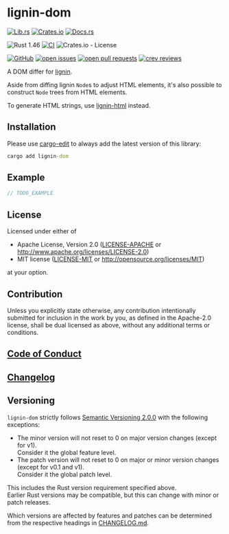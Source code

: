 # lignin-dom

[![Lib.rs](https://img.shields.io/badge/Lib.rs-*-84f)](https://lib.rs/crates/lignin-dom)
[![Crates.io](https://img.shields.io/crates/v/lignin-dom)](https://crates.io/crates/lignin-dom)
[![Docs.rs](https://docs.rs/lignin-dom/badge.svg)](https://docs.rs/lignin-dom)

![Rust 1.46](https://img.shields.io/static/v1?logo=Rust&label=&message=1.46&color=grey)
[![CI](https://github.com/Tamschi/lignin-dom/workflows/CI/badge.svg?branch=develop)](https://github.com/Tamschi/lignin-dom/actions?query=workflow%3ACI+branch%3Adevelop)
![Crates.io - License](https://img.shields.io/crates/l/lignin-dom/0.0.3)

[![GitHub](https://img.shields.io/static/v1?logo=GitHub&label=&message=%20&color=grey)](https://github.com/Tamschi/lignin-dom)
[![open issues](https://img.shields.io/github/issues-raw/Tamschi/lignin-dom)](https://github.com/Tamschi/lignin-dom/issues)
[![open pull requests](https://img.shields.io/github/issues-pr-raw/Tamschi/lignin-dom)](https://github.com/Tamschi/lignin-dom/pulls)
[![crev reviews](https://web.crev.dev/rust-reviews/badge/crev_count/lignin-dom.svg)](https://web.crev.dev/rust-reviews/crate/lignin-dom/)

A DOM differ for [lignin].

Aside from diffing lignin `Node`s to adjust HTML elements, it's also possible to construct `Node` trees from HTML elements.

To generate HTML strings, use [lignin-html] instead.

[lignin]: https://github.com/Tamschi/lignin
[lignin-html]: https://github.com/Tamschi/lignin-html

## Installation

Please use [cargo-edit](https://crates.io/crates/cargo-edit) to always add the latest version of this library:

```cmd
cargo add lignin-dom
```

## Example

```rust
// TODO_EXAMPLE
```

## License

Licensed under either of

* Apache License, Version 2.0
   ([LICENSE-APACHE](LICENSE-APACHE) or <http://www.apache.org/licenses/LICENSE-2.0>)
* MIT license
   ([LICENSE-MIT](LICENSE-MIT) or <http://opensource.org/licenses/MIT>)

at your option.

## Contribution

Unless you explicitly state otherwise, any contribution intentionally submitted
for inclusion in the work by you, as defined in the Apache-2.0 license, shall be
dual licensed as above, without any additional terms or conditions.

## [Code of Conduct](CODE_OF_CONDUCT.md)

## [Changelog](CHANGELOG.md)

## Versioning

`lignin-dom` strictly follows [Semantic Versioning 2.0.0](https://semver.org/spec/v2.0.0.html) with the following exceptions:

* The minor version will not reset to 0 on major version changes (except for v1).  
Consider it the global feature level.
* The patch version will not reset to 0 on major or minor version changes (except for v0.1 and v1).  
Consider it the global patch level.

This includes the Rust version requirement specified above.  
Earlier Rust versions may be compatible, but this can change with minor or patch releases.

Which versions are affected by features and patches can be determined from the respective headings in [CHANGELOG.md](CHANGELOG.md).
